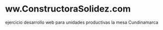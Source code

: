 # ww.ConstructoraSolidez.com
ejercicio desarrollo web para unidades productivas la mesa Cundinamarca 
